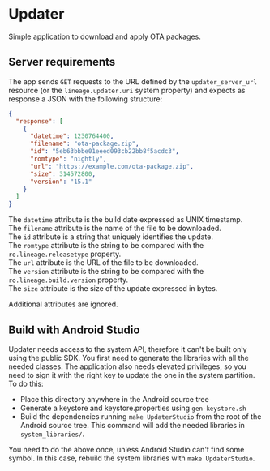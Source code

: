Updater
=======
Simple application to download and apply OTA packages.


Server requirements
-------------------
The app sends `GET` requests to the URL defined by the `updater_server_url`
resource (or the `lineage.updater.uri` system property) and expects as response
a JSON with the following structure:
```json
{
  "response": [
    {
      "datetime": 1230764400,
      "filename": "ota-package.zip",
      "id": "5eb63bbbe01eeed093cb22bb8f5acdc3",
      "romtype": "nightly",
      "url": "https://example.com/ota-package.zip",
      "size": 314572800,
      "version": "15.1"
    }
  ]
}
```

The `datetime` attribute is the build date expressed as UNIX timestamp.  
The `filename` attribute is the name of the file to be downloaded.  
The `id` attribute is a string that uniquely identifies the update.  
The `romtype` attribute is the string to be compared with the `ro.lineage.releasetype` property.  
The `url` attribute is the URL of the file to be downloaded.  
The `version` attribute is the string to be compared with the `ro.lineage.build.version` property.  
The `size` attribute is the size of the update expressed in bytes.  

Additional attributes are ignored.


Build with Android Studio
-------------------------
Updater needs access to the system API, therefore it can't be built only using
the public SDK. You first need to generate the libraries with all the needed
classes. The application also needs elevated privileges, so you need to sign
it with the right key to update the one in the system partition. To do this:

 - Place this directory anywhere in the Android source tree
 - Generate a keystore and keystore.properties using `gen-keystore.sh`
 - Build the dependencies running `make UpdaterStudio` from the root of the
   Android source tree. This command will add the needed libraries in
   `system_libraries/`.

You need to do the above once, unless Android Studio can't find some symbol.
In this case, rebuild the system libraries with `make UpdaterStudio`.
